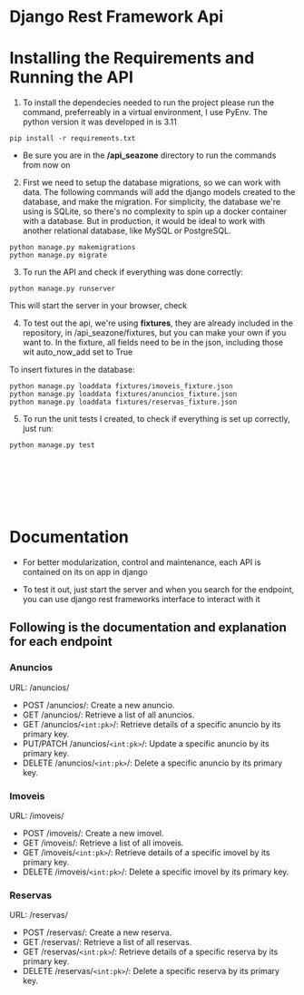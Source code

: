 # Django Rest Framework Api

# Installing the Requirements and Running the API

1. To install the dependecies needed to run the project please run the command, preferreably in a virtual environment, I use PyEnv. The python version it was developed in is 3.11

```
pip install -r requirements.txt
```

-   Be sure you are in the **/api_seazone** directory to run the commands from now on

2. First we need to setup the database migrations, so we can work with data. The following commands will add the django models created to the database, and make the migration. For simplicity, the database we're using is SQLite, so there's no complexity to spin up a docker container with a database. But in production, it would be ideal to work with another relational database, like MySQL or PostgreSQL.

```
python manage.py makemigrations
python manage.py migrate
```

3. To run the API and check if everything was done correctly:

```
python manage.py runserver
```

This will start the server in your browser, check

4. To test out the api, we're using **fixtures**, they are already included in the repository, in /api_seazone/fixtures, but you can make your own if you want to. In the fixture, all fields need to be in the json, including those wit auto_now_add set to True

To insert fixtures in the database:

```
python manage.py loaddata fixtures/imoveis_fixture.json
python manage.py loaddata fixtures/anuncios_fixture.json
python manage.py loaddata fixtures/reservas_fixture.json
```

5. To run the unit tests I created, to check if everything is set up correctly, just run:

```
python manage.py test
```

<br>
<br>
<br>
<br>
<br>

# Documentation

-   For better modularization, control and maintenance, each API is contained on its on app in django

-   To test it out, just start the server and when you search for the endpoint, you can use django rest frameworks interface to interact with it

## Following is the documentation and explanation for each endpoint

### Anuncios

URL: /anuncios/

-   POST /anuncios/: Create a new anuncio.
-   GET /anuncios/: Retrieve a list of all anuncios.
-   GET /anuncios/`<int:pk>`/: Retrieve details of a specific anuncio by its primary key.
-   PUT/PATCH /anuncios/`<int:pk>`/: Update a specific anuncio by its primary key.
-   DELETE /anuncios/`<int:pk>`/: Delete a specific anuncio by its primary key.

### Imoveis

URL: /imoveis/

-   POST /imoveis/: Create a new imovel.
-   GET /imoveis/: Retrieve a list of all imoveis.
-   GET /imoveis/`<int:pk>`/: Retrieve details of a specific imovel by its primary key.
-   DELETE /imoveis/`<int:pk>`/: Delete a specific imovel by its primary key.

### Reservas

URL: /reservas/

-   POST /reservas/: Create a new reserva.
-   GET /reservas/: Retrieve a list of all reservas.
-   GET /reservas/`<int:pk>`/: Retrieve details of a specific reserva by its primary key.
-   DELETE /reservas/`<int:pk>`/: Delete a specific reserva by its primary key.
